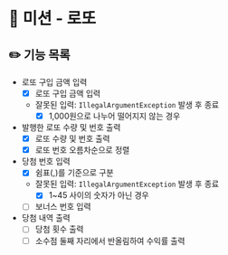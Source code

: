 # 🎱 미션 - 로또

## ✏️ 기능 목록
- 로또 구입 금액 입력
    - [x] 로또 구입 금액 입력
    - 잘못된 입력: `IllegalArgumentException` 발생 후 종료
        - [x] 1,000원으로 나누어 떨어지지 않는 경우
- 발행한 로또 수량 및 번호 출력
    - [x] 로또 수량 및 번호 출력
    - [x] 로또 번호 오름차순으로 정렬
- 당첨 번호 입력
    - [x] 쉼표(,)를 기준으로 구분
    - 잘못된 입력: `IllegalArgumentException` 발생 후 종료
        - [x] 1~45 사이의 숫자가 아닌 경우
    - [ ] 보너스 번호 입력
- 당첨 내역 출력
    - [ ] 당첨 횟수 출력
    - [ ] 소수점 둘째 자리에서 반올림하여 수익률 출력